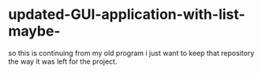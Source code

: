 # updated-GUI-application-with-list-maybe-
so this is continuing from my old program i just want to keep that repository the way it was left for the project. 
